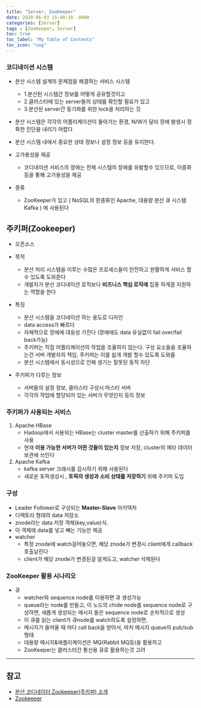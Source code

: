 ```yaml
---
title: "Server, ZooKeeper"
date: 2020-06-03 15:40:28 -0400
categories: [Server]
tags : [ZooKeeper, Server]
toc: true
toc_label: "My Table of Contents"
toc_icon: "cog"
---
```


### 코디네이션 시스템
- 분산 시스템 설계의 문제점을 해결하는 서비스 시스템
	- 1.분산된 시스템간 정보를 어떻게 공유할것이고
	- 2.클러스터에 있는 server들의 상태를 확인할 필요가 있고
	- 3.분산된 server간 동기화를 위한 lock을 처리하는 것

- 분산 시스템은 각각의 어플리케이션이 돌아가는 환경, N/W가 달라 장애 발생시 정확한 진단을 내리기 어렵다

- 분산 시스템 내에서 중요한 상태 정보나 설정 정보 등을 유지한다.
- 고가용성을 제공
	- 코디네이션 서비스의 장애는 전체 시스템의 장애를 유발할수 있으므로,  이중화등을 통해 고가용성을 제공
- 종류
	- ZooKeeper가 있고 ( NoSQL의 한종류인 Apache, 대용량 분산 큐 시스템 Kafka ) 에 사용된다

## 주키퍼(Zookeeper)
- 오픈소스

- 목적
	- 분산 처리 시스템을 이루는 수많은 프로세스들이 안전하고 원활하게 서비스 할 수 있도록 도와준다
	- 개발자가 분산 코디네이션 로직보다 __비즈니스 핵심 로직에__ 집중 하게끔 지원하는 역할을 한다
- 특징
	- 분산 시스템을 코디네이션 하는 용도로 디자인
	- data access가 빠르다
	- 자체적으로 장애에 대응성 가진다 (장애애도 data 유실없이 fail over/fail back가능)
	- 주키퍼는 직접 어플리케이션의 작업을 조율하지 않는다. 구성 요소들을 조율하는건 서버 개발자의 책임, 주키퍼는 이를 쉽개 개발 할수 있도록 도와줌
	- 분산 시스템에서 동시성으로 인해 생기는 잘못된 동작 차단

- 주키퍼가 다루는 정보
	- 서버들의 설정 정보, 클러스터 구성시 마스터 서버
	- 각각의 작업에 할당되어 있는 서버가 무엇인지 등의 정보

### 주키퍼가 사용되는 서비스
1. Apache HBase
	- Hadoop에서 사용되는 HBase는 cluster master를 선출하기 위해 주키퍼를 사용
	- 현재 __이용 가능한 서버가 어떤 것들이 있는지__ 정보 저장, cluster의 메타 데이터 보관에 쓰인다
2. Apache Kafka
	- kafka server 크래시를 감시하기 위해 사용된다
	- 새로운 토픽생성시 , __토픽의 생성과 소비 상태를 저장하기__ 위해 주키퍼 도입

### 구성
- Leader Follower로 구성되는 __Master-Slave__ 아키텍처
- 디렉토리 형태의 data 저장소
- znode라는 data 저장 객체(key,value)식.
- 이 객체에 data를 넣고 빼는 기능만 제공
- watcher
	- 특정 znode에 watch걸어놓으면, 해당 znode가 변경시 client에게 callback호출날린다
	- client가 해당 znode가 변경된걸 알게도고, watcher 삭제된다

### ZooKeeper 활용 시나리오
- 큐
	- watcher와 sequence node를 이용하면 큐 생성가능
	- queue라는 node를 만들고, 이 노드의 chide node를 sequence node로 구성하면, 새롭게 생성되는 메시지 들은 sequence node로 순차적으로 생성
	- 이 큐를 읽는 client가 큐node를 watch하도록 설정하면,
	- 메시지가 들어올 때 마다 call back을 받아서, 마치 메시지 queue의 pub/sub 형태
	- 대용량 메시지&애플리케이션은 MQ(Rabbit MQ등)을 활용하고
	- ZooKeeper는 클러스터간 통신용 큐로 활용하는것 고려

---
## 참고
- [분산 코디네이터 Zookeeper(주키퍼) 소개](https://bcho.tistory.com/1016)
- [Zookeeper](https://brunch.co.kr/@timevoyage/77)
